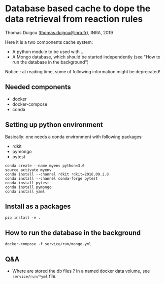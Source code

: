 # Database based cache to dope the data retrieval from reaction rules

Thomas Duigou (thomas.duigou@inra.fr), INRA, 2019

Here it is a two components cache system:

- A python module to be used with ...
- A Mongo database, which should be started independently (see "How to run the database in the background")

Notice : at reading time, some of following information might be deprecated!

## Needed components

- docker
- docker-compose
- conda

## Setting up python environment

Basically: one needs a conda environment with following packages:
- rdkit
- pymongo
- pytest

```
conda create --name myenv python=3.6
source activate myenv
conda install --channel rdkit rdkit=2018.09.1.0
conda install --channel conda-forge pytest
conda install pytest
conda install pymongo
conda install yaml
```

## Install as a packages

```
pip install -e .
```


## How to run the database in the background
 
 ```
 docker-compose -f service/run/mongo.yml
 ```
 
## Q&A

- Where are stored the db files ? In a named docker data volume, see `service/run/*yml` file.
